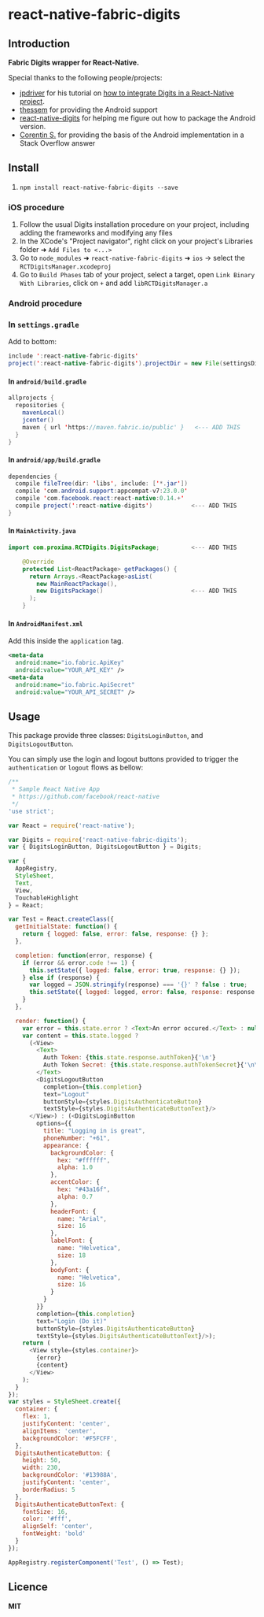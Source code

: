 # react-native-fabric-digits

## Introduction

**Fabric Digits wrapper for React-Native.**

Special thanks to the following people/projects:
- [jpdriver](https://github.com/jpdriver) for his tutorial on [how to integrate Digits in a React-Native project](https://medium.com/p/getting-started-with-digits-and-react-native-f79b22439416).
- [thessem](https://github.com/thessem/react-native-fabric-digits) for providing the Android support
- [react-native-digits](https://github.com/fixt/react-native-digits) for helping me figure out how to package the Android version.
- [Corentin S.](http://stackoverflow.com/a/33563461) for providing the basis of the Android implementation in a Stack Overflow answer

## Install

1. `npm install react-native-fabric-digits --save`

### iOS procedure 
1. Follow the usual Digits installation procedure on your project, including adding the frameworks and modifying any files
2. In the XCode's "Project navigator", right click on your project's Libraries folder ➜ `Add Files to <...>`
3. Go to `node_modules` ➜ `react-native-fabric-digits` ➜ `ios` -> select the `RCTDigitsManager.xcodeproj`
4. Go to `Build Phases` tab of your project, select a target, open `Link Binary With Libraries`, click on `+` and add `libRCTDigitsManager.a`

### Android procedure

### In `settings.gradle`

Add to bottom:

```java
include ':react-native-fabric-digits'
project(':react-native-fabric-digits').projectDir = new File(settingsDir, '../node_modules/react-native-fabric-digits/android')
```

#### In `android/build.gradle`

```java
allprojects {
  repositories {
    mavenLocal()
    jcenter()
    maven { url 'https://maven.fabric.io/public' }   <--- ADD THIS
  }
}
```

#### In `android/app/build.gradle`

```java
dependencies {
  compile fileTree(dir: 'libs', include: ['*.jar'])
  compile 'com.android.support:appcompat-v7:23.0.0'
  compile 'com.facebook.react:react-native:0.14.+'
  compile project(':react-native-digits')           <--- ADD THIS
}
```

#### In `MainActivity.java`

```java
import com.proxima.RCTDigits.DigitsPackage;         <--- ADD THIS

    @Override
    protected List<ReactPackage> getPackages() {
      return Arrays.<ReactPackage>asList(
        new MainReactPackage(),
        new DigitsPackage()                         <--- ADD THIS
      );
    }
 ```
 
#### In `AndroidManifest.xml`

Add this inside the `application` tag.

```xml
<meta-data
  android:name="io.fabric.ApiKey"
  android:value="YOUR_API_KEY" />
<meta-data
  android:name="io.fabric.ApiSecret"
  android:value="YOUR_API_SECRET" />
```


## Usage

This package provide three classes: `DigitsLoginButton`, and `DigitsLogoutButton`.

You can simply use the login and logout buttons provided to trigger the `authentication` or `logout` flows as bellow: 

```javascript
/**
 * Sample React Native App
 * https://github.com/facebook/react-native
 */
'use strict';

var React = require('react-native');

var Digits = require('react-native-fabric-digits');
var { DigitsLoginButton, DigitsLogoutButton } = Digits;

var {
  AppRegistry,
  StyleSheet,
  Text,
  View,
  TouchableHighlight
} = React;

var Test = React.createClass({
  getInitialState: function() {
    return { logged: false, error: false, response: {} };
  },

  completion: function(error, response) {
    if (error && error.code !== 1) {
      this.setState({ logged: false, error: true, response: {} });
    } else if (response) {
      var logged = JSON.stringify(response) === '{}' ? false : true;
      this.setState({ logged: logged, error: false, response: response });
    }
  },

  render: function() {
    var error = this.state.error ? <Text>An error occured.</Text> : null;
    var content = this.state.logged ? 
      (<View>
        <Text>
          Auth Token: {this.state.response.authToken}{'\n'}
          Auth Token Secret: {this.state.response.authTokenSecret}{'\n\n'}
        </Text>
        <DigitsLogoutButton
          completion={this.completion}
          text="Logout"
          buttonStyle={styles.DigitsAuthenticateButton}
          textStyle={styles.DigitsAuthenticateButtonText}/>
      </View>) : (<DigitsLoginButton
        options={{
          title: "Logging in is great",
          phoneNumber: "+61",
          appearance: {
            backgroundColor: {
              hex: "#ffffff",
              alpha: 1.0
            },
            accentColor: {
              hex: "#43a16f",
              alpha: 0.7
            },
            headerFont: {
              name: "Arial",
              size: 16
            },
            labelFont: {
              name: "Helvetica",
              size: 18
            },
            bodyFont: {
              name: "Helvetica",
              size: 16
            }
          }
        }}
        completion={this.completion}
        text="Login (Do it)"
        buttonStyle={styles.DigitsAuthenticateButton}
        textStyle={styles.DigitsAuthenticateButtonText}/>);
    return (
      <View style={styles.container}>
        {error}
        {content}
      </View>
    );
  }
});
var styles = StyleSheet.create({
  container: {
    flex: 1,
    justifyContent: 'center',
    alignItems: 'center',
    backgroundColor: '#F5FCFF',
  },
  DigitsAuthenticateButton: {
    height: 50,
    width: 230,
    backgroundColor: '#13988A',
    justifyContent: 'center',
    borderRadius: 5
  },
  DigitsAuthenticateButtonText: {
    fontSize: 16,
    color: '#fff',
    alignSelf: 'center',
    fontWeight: 'bold'
  }
});

AppRegistry.registerComponent('Test', () => Test);
```


## Licence

**MIT**
